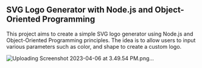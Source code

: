 ## SVG Logo Generator with Node.js and Object-Oriented Programming
This project aims to create a simple SVG logo generator using Node.js and Object-Oriented Programming principles. The idea is to allow users to input various parameters such as color, and shape to create a custom logo.

![Uploading Screenshot 2023-04-06 at 3.49.54 PM.png…]()
